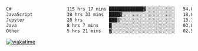 <!--START_SECTION:waka-->

```txt
C#                     115 hrs 17 mins █████████████▓░░░░░░░░░░░   54.00 %
JavaScript             38 hrs 33 mins  ████▓░░░░░░░░░░░░░░░░░░░░   18.06 %
Jupyter                28 hrs          ███▒░░░░░░░░░░░░░░░░░░░░░   13.12 %
Java                   8 hrs 7 mins    █░░░░░░░░░░░░░░░░░░░░░░░░   03.81 %
Other                  5 hrs 21 mins   ▓░░░░░░░░░░░░░░░░░░░░░░░░   02.51 %
```

<!--END_SECTION:waka-->
[![wakatime](https://wakatime.com/badge/user/6c2f442e-41b4-42e3-bc06-d5d8203ad1da.svg)](https://wakatime.com/@6c2f442e-41b4-42e3-bc06-d5d8203ad1da)
